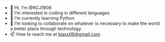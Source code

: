 - 👋 Hi, I’m @KCJ1906
- 👀 I’m interested in coding in different languages
- 🌱 I’m currently learning Python
- 💞️ I’m looking to collaborate on whatever is necessary to make the world a better place through technology.
- 📫 How to reach me at kjaxx06@gmail.com

<!---
KCJ1906/KCJ1906 is a ✨ special ✨ repository because its `README.md` (this file) appears on your GitHub profile.
You can click the Preview link to take a look at your changes.
--->
